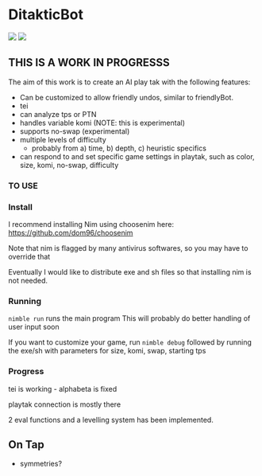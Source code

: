 # DitakticBot #

![](https://img.shields.io/github/license/nqeron/DitakticBot) ![](https://img.shields.io/github/workflow/status/nqeron/DitakticBot/Actions)


## THIS IS A WORK IN PROGRESSS ##

The aim of this work is to create an AI play tak with the following features:
 
 - Can be customized to allow friendly undos, similar to friendlyBot.
 - tei
 - can analyze tps or PTN
 - handles variable komi (NOTE: this is experimental)
 - supports no-swap (experimental)
 - multiple levels of difficulty
    - probably from a) time, b) depth, c) heuristic specifics
 - can respond to and set specific game settings in playtak, such as color, size, komi, no-swap, difficulty

 ### TO USE ###

 ### Install ###

 I recommend installing Nim using choosenim here: https://github.com/dom96/choosenim

 Note that nim is flagged by many antivirus softwares, so you may have to override that

Eventually I would like to distribute exe and sh files so that installing nim is not needed.

### Running ####

`nimble run`
runs the main program
This will probably do better handling of user input soon

If you want to customize your game, run `nimble debug` followed by running the exe/sh with parameters for size, komi, swap, starting tps

### Progress ##

tei is working - alphabeta is fixed

playtak connection is mostly there

2 eval functions and a levelling system has been implemented.

## On Tap ##

- symmetries?
